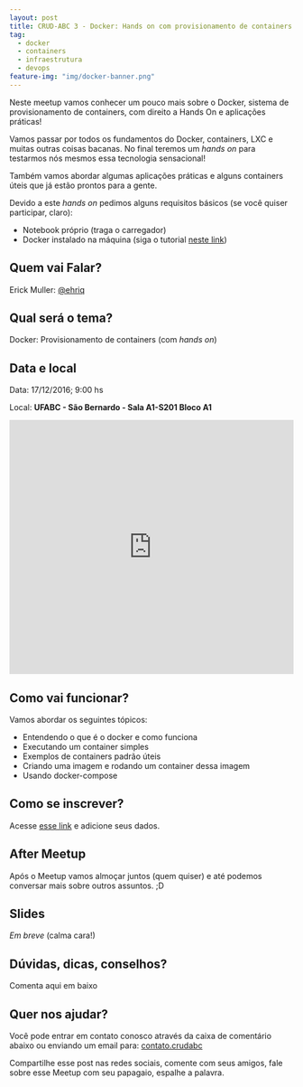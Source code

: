 ```yaml
---
layout: post
title: CRUD-ABC 3 - Docker: Hands on com provisionamento de containers
tag:
  - docker
  - containers
  - infraestrutura
  - devops
feature-img: "img/docker-banner.png"
---
```


Neste meetup vamos conhecer um pouco mais sobre o Docker, sistema de provisionamento de containers, com direito a Hands On e aplicações práticas! <!--more-->

Vamos passar por todos os fundamentos do Docker, containers, LXC e muitas outras coisas bacanas. No final teremos um _hands on_ para testarmos nós mesmos essa tecnologia sensacional!

Também vamos abordar algumas aplicações práticas e alguns containers úteis que já estão prontos para a gente.

Devido a este _hands on_ pedimos alguns requisitos básicos (se você quiser participar, claro):

- Notebook próprio (traga o carregador)
- Docker instalado na máquina (siga o tutorial [neste link](https://www.docker.com/products/docker))

## Quem vai Falar?

Erick Muller: [@ehriq](http://www.tekniq.com.br/)

## Qual será o tema?

Docker: Provisionamento de containers (com _hands on_)

## Data e local

Data:  17/12/2016; 9:00 hs

Local: **UFABC - São Bernardo - Sala A1-S201 Bloco A1**

<iframe src="https://www.google.com/maps/embed?pb=!1m18!1m12!1m3!1d3653.928598496817!2d-46.565310585585976!3d-23.678511284624854!2m3!1f0!2f0!3f0!3m2!1i1024!2i768!4f13.1!3m3!1m2!1s0x94ce43a83e1483a7%3A0xf1a53d9732f7a8c6!2sUFABC+-+Universidade+Federal+do+ABC+-+Campus+S%C3%A3o+Bernardo+do+Campo!5e0!3m2!1spt-BR!2sbr!4v1481019020160" width="100%" height="450" frameborder="0" style="border:0" allowfullscreen></iframe>

## Como vai funcionar?

Vamos abordar os seguintes tópicos:

- Entendendo o que é o docker e como funciona
- Executando um container simples
- Exemplos de containers padrão úteis
- Criando uma imagem e rodando um container dessa imagem
- Usando docker-compose

## Como se inscrever?

Acesse [esse link](https://www.eventick.com.br/docker-provisionamento-de-cont) e adicione seus dados.

## After Meetup

Após o Meetup vamos almoçar juntos (quem quiser) e até podemos conversar mais sobre outros assuntos. ;D

## Slides

_Em breve_ (calma cara!)

## Dúvidas, dicas, conselhos?

Comenta aqui em baixo

## Quer nos ajudar?

Você pode entrar em contato conosco através da caixa de comentário abaixo ou enviando um email para: [contato.crudabc](mailto:contato.crudabc@gmail.com)

Compartilhe esse post nas redes sociais, comente com seus amigos, fale sobre esse Meetup com seu papagaio, espalhe a palavra.
